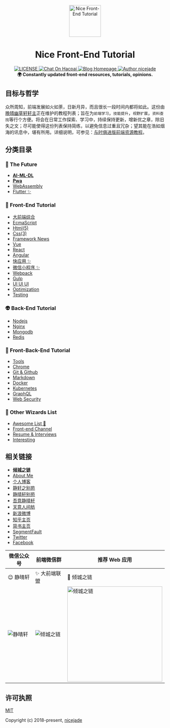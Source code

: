 <p align="center"><img src="https://github.com/nicejade/nice-front-end-tutorial/blob/master/assets/images/lotus.svg" alt="Nice Front-End Tutorial" width="100" height="100"></p>

<h1 align="center">Nice Front-End Tutorial</h1>

<div align="center">
  <a href="https://github.com/nicejade/puppeteer-robot">
    <img src="https://img.shields.io/github/license/nicejade/nice-front-end-tutorial.svg" alt="LICENSE">
  </a>
  <a href="https://hacpai.com/article/1504767632550">
   <img src="https://img.shields.io/badge/chat-on%20v2ex-brightgreen.svg" alt="Chat On Hacpai">
  </a>
  <a href="https://www.jeffjade.com/2017/09/28/127-nice-front-end-tutorial/?utm_source=github.com">
    <img src="https://img.shields.io/badge/Blog-jeffjade.com-%23a696c8.svg" alt="Blog Homepage">
  </a>
  <a href="https://aboutme.lovejade.cn/?utm_source=github.com">
    <img src="https://img.shields.io/badge/Author-nicejade-%23a696c8.svg" alt="Author nicejade">
  </a>
</div>

<div align="center">
  <strong>🌍 Constantly updated front-end resources, tutorials, opinions. </strong>
</div>

## 目标与哲学

众所周知，前端发展如火如荼，日新月异，而且很长一段时间内都将如此。这份由[晚晴幽草轩轩主](https://jeffjade.com/?utm_source=nice-front-end-tutorial)正在维护的教程列表；旨在为`前端学习`，`技能提升`，`视野扩展`，`资料查找`等行个方便。将会在日常工作探索、学习中，持续保持更新，增新优之章，除旧失之文；尽可能使得这份列表保持简练，以避免信息过重且冗杂；望其能在浩如烟海的讯息中，堪有所用。详细说明，可参见：[与时俱进版前端资源教程](https://www.jeffjade.com/2017/09/28/127-nice-front-end-tutorial/)。

## 分类目录

### 🐉 The Future

* [**AI-ML-DL**](https://github.com/nicejade/nice-front-end-tutorial/blob/master/tutorial/ai-ml-dl-tutorial.md)
* [**Pwa**](https://github.com/nicejade/nice-front-end-tutorial/blob/master/tutorial/pwa-tutorial.md)
* [WebAssembly](https://github.com/nicejade/nice-front-end-tutorial/blob/master/tutorial/webAssembly.md)
* [Flutter ✨](https://github.com/nicejade/nice-front-end-tutorial/blob/master/tutorial/flutter-tutorial.md)

### 🎨 Front-End Tutorial

* [大前端综合](https://github.com/nicejade/nice-front-end-tutorial/blob/master/tutorial/front-end-tutorial.md)
* [EcmaScript](https://github.com/nicejade/nice-front-end-tutorial/blob/master/tutorial/ecmascript-tutorial.md)
* [Html(5)](https://github.com/nicejade/nice-front-end-tutorial/blob/master/tutorial/html-tutorial.md)
* [Css(3)](https://github.com/nicejade/nice-front-end-tutorial/blob/master/tutorial/css3-tutorial.md)
* [Framework News](https://github.com/nicejade/nice-front-end-tutorial/blob/master/tutorial/framework-news.md)
* [Vue](https://github.com/nicejade/nice-front-end-tutorial/blob/master/tutorial/vue-tutorial.md)
* [React](https://github.com/nicejade/nice-front-end-tutorial/blob/master/tutorial/react-tutorial.md)
* [Angular](https://github.com/nicejade/nice-front-end-tutorial/blob/master/tutorial/angular-tutorial.md)
* [快应用 ✨](https://github.com/nicejade/nice-front-end-tutorial/blob/master/tutorial/quickapp-tutorial.md)
* [微信小程序 ✨](https://github.com/nicejade/nice-front-end-tutorial/blob/master/tutorial/wechat-mini-program-tutorial.md)
* [Webpack](https://github.com/nicejade/nice-front-end-tutorial/blob/master/tutorial/webpack-tutorial.md)
* [Gulp](https://github.com/nicejade/nice-front-end-tutorial/blob/master/tutorial/gulp-tutorial.md)
* [UI UI UI](https://github.com/nicejade/nice-front-end-tutorial/blob/master/tutorial/ui-tutorial.md)
* [Optimization](https://github.com/nicejade/nice-front-end-tutorial/blob/master/tutorial/optimization-tutorial.md)
* [Testing](https://github.com/nicejade/nice-front-end-tutorial/blob/master/tutorial/testing-tutorial.md)

### 👽 Back-End Tutorial

* [Nodejs](https://github.com/nicejade/nice-front-end-tutorial/blob/master/tutorial/nodejs-tutorial.md)
* [Nginx](https://github.com/nicejade/nice-front-end-tutorial/blob/master/tutorial/nginx-tutorial.md)
* [Mongodb](https://github.com/nicejade/nice-front-end-tutorial/blob/master/tutorial/mongodb-tutorial.md)
* [Redis](https://github.com/nicejade/nice-front-end-tutorial/blob/master/tutorial/redis-tutorial.md)

### 🎣 Front-Back-End Tutorial

* [Tools](https://github.com/nicejade/nice-front-end-tutorial/blob/master/tutorial/tools-tutorial.md)
* [Chrome](https://github.com/nicejade/nice-front-end-tutorial/blob/master/tutorial/chrome-tutorial.md)
* [Git & Github](https://github.com/nicejade/nice-front-end-tutorial/blob/master/tutorial/git-tutorial.md)
* [Markdown](https://github.com/nicejade/nice-front-end-tutorial/blob/master/tutorial/markdown-tutorial.md)
* [Docker](https://github.com/nicejade/nice-front-end-tutorial/blob/master/tutorial/docker-tutorial.md)
* [Kubernetes](https://github.com/nicejade/nice-front-end-tutorial/blob/master/tutorial/kubernetes-tutorial.md)
* [GraphQL](https://github.com/nicejade/nice-front-end-tutorial/blob/master/tutorial/graphql-tutorial.md)
* [Web Security](https://github.com/nicejade/nice-front-end-tutorial/blob/master/tutorial/web-security-tutorial.md)

### 🌷 Other Wizards List

* [Awesome List 👏](https://github.com/nicejade/nice-front-end-tutorial/blob/master/tutorial/awesome-list.md)
* [Front-end Channel](https://github.com/nicejade/nice-front-end-tutorial/blob/master/tutorial/front-end-channel.md)
* [Resume & Interviews](https://github.com/nicejade/nice-front-end-tutorial/blob/master/tutorial/resume-interviews-tutorial.md)
* [Interesting](https://github.com/nicejade/nice-front-end-tutorial/blob/master/tutorial/interesting-tutorial.md)

## 相关链接

* [**倾城之链**](https://nicelinks.site?utm_source=github)
* [About Me](https://aboutme.lovejade.cn/?utm_source=github)
* [个人博客](https://www.jeffjade.com/nicelinks?utm_source=github)
* [静轩之别苑](https://quickapp.lovejade.cn/nicelinks?utm_source=github)
* [静晴轩别苑](https://nice.lovejade.cn/?utm_source=github)
* [吾意静晴轩](https://docz.lovejade.cn/?utm_source=github)
* [天意人间舫](https://blog.lovejade.cn/?utm_source=github)
* [新浪微博](https://weibo.com/jeffjade?utm_source=github)
* [知乎主页](https://www.zhihu.com/people/yang-qiong-pu/)
* [简书主页](https://www.jianshu.com/u/9aae3d8f4c3d)
* [SegmentFault](https://segmentfault.com/u/jeffjade)
* [Twitter](https://twitter.com/nicejadeyang)
* [Facebook](https://www.facebook.com/yang.gang.jade)

| 微信公众号 | 前端微信群 | 推荐 Web 应用 |
| --- | --- | --- |
| 😉 静晴轩 | ✨ 大前端联盟 | 🎉 倾城之链 |
| ![静晴轩](https://image.nicelinks.site/qrcode_jqx.jpg) | ![倾城之链](https://image.nicelinks.site/wqycx-weixin.png?ver=1) |<img src="https://image.nicelinks.site/nice-links.png" width="300px" alt="倾城之链"></img>|

## 许可执照

[MIT](http://opensource.org/licenses/MIT)

Copyright (c) 2018-present, [nicejade](https://aboutme.lovejade.cn/?utm_source=nice-front-end-tutorial)
